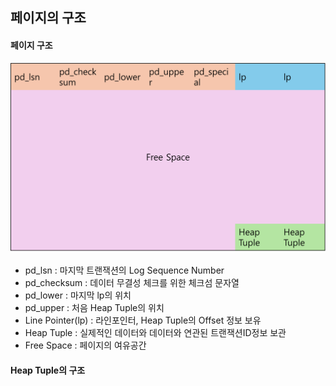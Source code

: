 ## 페이지의 구조

#### 페이지 구조
<img src="./img/Page구조.png" width=600/>

- pd_lsn : 마지막 트랜잭션의 Log Sequence Number
- pd_checksum : 데이터 무결성 체크를 위한 체크섬 문자열
- pd_lower : 마지막 lp의 위치
- pd_upper : 처음 Heap Tuple의 위치
- Line Pointer(lp) : 라인포인터, Heap Tuple의 Offset 정보 보유
- Heap Tuple : 실제적인 데이터와 데이터와 연관된 트랜잭션ID정보 보관
- Free Space : 페이지의 여유공간

#### Heap Tuple의 구조
